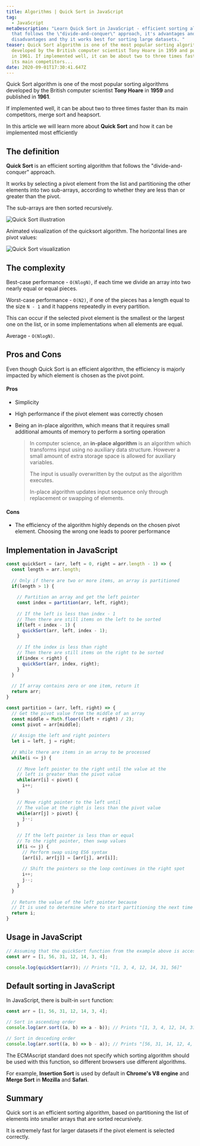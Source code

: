```yaml
---
title: Algorithms | Quick Sort in JavaScript
tag:
  - JavaScript
metaDescription: "Learn Quick Sort in JavaScript - efficient sorting algorithm
  that follows the \"divide-and-conquer\" approach, it's advantages and
  disadvantages and thy it works best for sorting large datasets. "
teaser: Quick Sort algorithm is one of the most popular sorting algorithms
  developed by the British computer scientist Tony Hoare in 1959 and published
  in 1961. If implemented well, it can be about two to three times faster than
  its main competitors...
date: 2020-09-01T17:30:41.647Z
---
```

Quick Sort algorithm is one of the most popular sorting algorithms developed by the British computer scientist **Tony Hoare** in **1959** and published in **1961**.

If implemented well, it can be about two to three times faster than its main competitors, merge sort and heapsort.

In this article we will learn more about **Quick Sort** and how it can be implemented most efficiently

## The definition

**Quick Sort** is an efficient sorting algorithm that follows the "divide-and-conquer" approach.

It works by selecting a pivot element from the list and partitioning the other elements into two sub-arrays, according to whether they are less than or greater than the pivot. 

The sub-arrays are then sorted recursively.

![Quick Sort illustration](/img/quicksort-example.gif "Quick Sort illustration")

Animated visualization of the quicksort algorithm. The horizontal lines are pivot values:

![Quick Sort visualization](/img/sorting_quicksort_anim.gif "Quick Sort visualization")

## The complexity

Best-case performance - `O(NlogN)`, if each time we divide an array into two nearly equal or equal pieces.

Worst-case performance - `O(N2)`, if one of the pieces has a length equal to the size `N - 1` and it happens repeatedly in every partition.

This can occur if the selected pivot element is the smallest or the largest one on the list, or in some implementations when all elements are equal.

Average - `O(NlogN)`.

## Pros and Cons

Even though Quick Sort is an efficient algorithm, the efficiency is majorly impacted by which element is chosen as the pivot point.

#### Pros

* Simplicity
* High performance if the pivot element was correctly chosen 
* Being an in-place algorithm, which means that it requires small additional amounts of memory to perform a sorting operation

  > In computer science, an **in-place algorithm** is an algorithm which transforms input using no auxiliary data structure. However a small amount of extra storage space is allowed for auxiliary variables. 
  >
  > The input is usually overwritten by the output as the algorithm executes. 
  >
  > In-place algorithm updates input sequence only through replacement or swapping of elements.

#### Cons

* The efficiency of the algorithm highly depends on the chosen pivot element. Choosing the wrong one leads to poorer performance

## Implementation in JavaScript

```javascript
const quickSort = (arr, left = 0, right = arr.length - 1) => {
  const length = arr.length;
  
  // Only if there are two or more items, an array is partitioned
  if(length > 1) {
    
    // Partition an array and get the left pointer
    const index = partition(arr, left, right);
    
    // If the left is less than index - 1
    // Then there are still items on the left to be sorted
    if(left < index - 1) {
      quickSort(arr, left, index - 1);
    }
    
    // If the index is less than right
    // Then there are still items on the right to be sorted
    if(index < right) {
      quickSort(arr, index, right);
    }
  }
  
  // If array contains zero or one item, return it
  return arr;
}

const partition = (arr, left, right) => {
  // Get the pivot value from the middle of an array
  const middle = Math.floor((left + right) / 2);
  const pivot = arr[middle];
  
  // Assign the left and right pointers
  let i = left, j = right;
  
  // While there are items in an array to be processed
  while(i <= j) {
    
    // Move left pointer to the right until the value at the
    // left is greater than the pivot value
    while(arr[i] < pivot) {
      i++;
    }
    
    // Move right pointer to the left until
    // The value at the right is less than the pivot value
    while(arr[j] > pivot) {
      j--;
    }
    
    // If the left pointer is less than or equal
    // To the right pointer, then swap values
    if(i <= j) {
      // Perform swap using ES6 syntax
      [arr[i], arr[j]] = [arr[j], arr[i]];
      
      // Shift the pointers so the loop continues in the right spot
      i++;
      j--;
    }
  }
    
  // Return the value of the left pointer because
  // It is used to determine where to start partitioning the next time
  return i;
}
```

## Usage in JavaScript

```javascript
// Assuming that the quickSort function from the example above is accessible
const arr = [1, 56, 31, 12, 14, 3, 4];

console.log(quickSort(arr)); // Prints "[1, 3, 4, 12, 14, 31, 56]"
```

## Default sorting in JavaScript

In JavaScript, there is built-in `sort` function:

```javascript
const arr = [1, 56, 31, 12, 14, 3, 4];

// Sort in ascending order
console.log(arr.sort((a, b) => a - b)); // Prints "[1, 3, 4, 12, 14, 31, 56]"

// Sort in desceding order
console.log(arr.sort((a, b) => b - a)); // Prints "[56, 31, 14, 12, 4, 3, 1]"
```

The ECMAscript standard does not specify which sorting algorithm should be used with this function, so different browsers use different algorithms.

For example, **Insertion Sort** is used by default in **Chrome's V8 engine** and **Merge Sort** in **Mozilla** and **Safari**.

## Summary

Quick sort is an efficient sorting algorithm, based on partitioning the list of elements into smaller arrays that are sorted recursively.

It is extremely fast for larger datasets if the pivot element is selected correctly.
